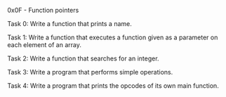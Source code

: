 0x0F - Function pointers

Task 0: Write a function that prints a name.

Task 1: Write a function that executes a function given as a parameter on each element of an array.

Task 2: Write a function that searches for an integer.

Task 3: Write a program that performs simple operations.

Task 4: Write a program that prints the opcodes of its own main function.
